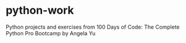 # python-work
Python projects and exercises from 100 Days of Code: The Complete Python Pro Bootcamp by Angela Yu
